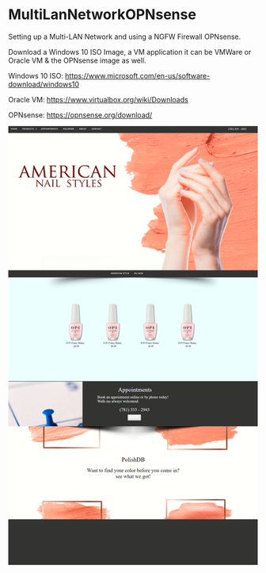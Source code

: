 # MultiLanNetworkOPNsense
Setting up a Multi-LAN Network and using a NGFW Firewall OPNsense.

Download a Windows 10 ISO Image, a VM application it can be VMWare or Oracle VM & the OPNsense image as well.

Windows 10 ISO:
https://www.microsoft.com/en-us/software-download/windows10

Oracle VM:
https://www.virtualbox.org/wiki/Downloads

OPNsense:
https://opnsense.org/download/


![Screenshot](https://github.com/jasnnh/webdesign/blob/master/design.png)
